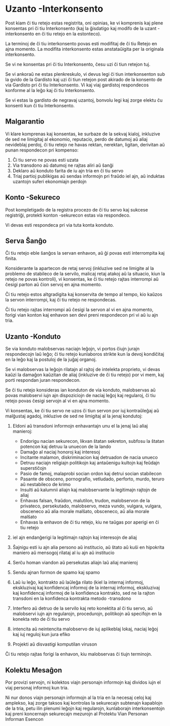 # Uzanto -Interkonsento

Post kiam ĉi tiu retejo estas registrita, oni opinias, ke vi komprenis kaj plene konsentas pri ĉi tiu Interkonsento (kaj la ĝisdatigo kaj modifo de la uzant -interkonsento en ĉi tiu retejo en la estonteco).

La terminoj de ĉi tiu interkonsento povas esti modifitaj de ĉi tiu Retejo en ajna momento. La modifita interkonsento estas anstataŭigita per la originala interkonsento.

Se vi ne konsentas pri ĉi tiu Interkonsento, ĉesu uzi ĉi tiun retejon tuj.

Se vi ankoraŭ ne estas plenkreskulo, vi devus legi ĉi tiun interkonsenton sub la gvido de la Gardisto kaj uzi ĉi tiun retejon post akirado de la konsento de via Gardisto pri ĉi tiu Interkonsento. Vi kaj viaj gardistoj respondecos konforme al la leĝo kaj ĉi tiu Interkonsento.

Se vi estas la gardisto de negravaj uzantoj, bonvolu legi kaj zorge elektu ĉu konsenti kun ĉi tiu Interkonsento.

## Malgarantio

Vi klare komprenas kaj konsentas, ke surbaze de la sekvaj kialoj, inkluzive de sed ne limigitaj al ekonomio, reputacio, perdo de datumoj aŭ aliaj nevideblaj perdoj, ĉi tiu retejo ne havas rektan, nerektan, ligitan, derivitan aŭ punan respondecon pri kompenso:

1. Ĉi tiu servo ne povas esti uzata
1. Via transdono aŭ datumoj ne rajtas aliri aŭ ŝanĝi
1. Deklaro aŭ konduto farita de iu ajn tria en ĉi tiu servo
1. Triaj partioj publikigas aŭ sendas informojn pri fraŭdo iel ajn, aŭ induktas uzantojn suferi ekonomiajn perdojn

## Konto -Sekureco

Post kompletigado de la registra procezo de ĉi tiu servo kaj sukcese registriĝi, protekti konton -sekurecon estas via respondeco.

Vi devas esti respondeca pri via tuta konta konduto.

## Serva Ŝanĝo

Ĉi tiu retejo eble ŝanĝos la servan enhavon, aŭ ĝi povas esti interrompita kaj finita.

Konsiderante la apartecon de retaj servoj (inkluzive sed ne limigite al la problemo de stabileco de la servilo, malicaj retaj atakoj aŭ la situacio, kiun la retejo ne povas kontroli), vi konsentas, ke ĉi tiu retejo rajtas interrompi aŭ ĉesigi parton aŭ ĉion servoj en ajna momento.

Ĉi tiu retejo estos altgradigita kaj konservita de tempo al tempo, kio kaŭzos la servon interrompi, kaj ĉi tiu retejo ne respondecas.

Ĉi tiu retejo rajtas interrompi aŭ ĉesigi la servon al vi en ajna momento, forigi vian konton kaj enhavon sen devi preni respondecon pri vi aŭ iu ajn tria.

## Uzanto -Konduto

Se via konduto malobservas naciajn leĝojn, vi portos ĉiujn jurajn respondecojn laŭ leĝo; ĉi tiu retejo kunlaboros strikte kun la devoj kondiĉitaj en la leĝo kaj la postuloj de la juĝaj organoj.

Se vi malobservas la leĝojn rilatajn al rajtoj de intelekta proprieto, vi devas kaŭzi la damaĝon kaŭzitan de aliaj (inkluzive de ĉi tiu retejo) por vi mem, kaj porti respondan juran respondecon.

Se ĉi tiu retejo konsideras ian konduton de via konduto, malobservas aŭ povas malobservi iujn ajn dispoziciojn de naciaj leĝoj kaj regularoj, ĉi tiu retejo povas ĉesigi servojn al vi en ajna momento.

Vi konsentas, ke ĉi tiu servo ne uzos ĉi tiun servon por iuj kontraŭleĝaj aŭ malĝustaj agadoj, inkluzive de sed ne limigitaj al la jenaj kondutoj:

1. Eldoni aŭ transdoni informojn enhavantajn unu el la jenaj laŭ aliaj manieroj:

   * Endorigu nacian sekurecon, likvan ŝtatan sekreton, subfosu la ŝtatan potencon kaj detruu la unuecon de la lando
   * Damaĝo al naciaj honoroj kaj interesoj
   * Incitante malamon, diskriminacion kaj detruadon de nacia unueco
   * Detruu naciajn religiajn politikojn kaj antaŭenigu kultojn kaj feŭdajn superstiĉojn
   * Pasio de famoj, malaprobi socian ordon kaj detrui socian stabilecon
   * Pasante de obsceno, pornografio, vetludado, perforto, murdo, teruro aŭ nestabileco de krimo
   * Insulti aŭ kalumnii aliajn kaj malobservante la legitimajn rajtojn de aliaj
   * Enhavas falsan, fraŭdon, malutilon, trudon, malobservon de la privateco, persekutado, malobservo, meza vundo, vulgara, vulgara, obsceneco aŭ alia morale malŝato, obsceneco, aŭ alia morale malŝato
   * Enhavas la enhavon de ĉi tiu retejo, kiu ne taŭgas por aperigi en ĉi tiu retejo

1. iel ajn endanĝerigi la legitimajn rajtojn kaj interesojn de aliaj
1. Ŝajnigu esti iu ajn alia persono aŭ institucio, aŭ ŝtato aŭ kuŝi en hipokrita maniero aŭ mensogoj rilataj al iu ajn aŭ institucio
1. Serĉu homan viandon aŭ persekutas aliajn laŭ aliaj manieroj
1. Sendu ajnan formon de spamo kaj spamo
1. Laŭ iu leĝo, kontrakto aŭ laŭleĝa rilato (kiel la internaj informoj, ekskluzivaj kaj konfidencaj informoj de la internaj informoj, ekskluzivaj kaj konfidencaj informoj de la konfidenca kontrakto, sed ne la rajton transdoni en la konfidenca kontrakta metodo -transdono
1. Interfero aŭ detruo de la servilo kaj reto konektita al ĉi tiu servo, aŭ malobservi iujn ajn regularojn, procedurojn, politikojn aŭ specifojn en la konekta reto de ĉi tiu servo
1. intencita aŭ neintencita malobservo de iuj aplikeblaj lokaj, naciaj leĝoj kaj iuj reguloj kun jura efiko
1. Projekti aŭ disvastigi komputilan viruson

Ĉi tiu retejo rajtas forigi la enhavon, kiu malobservas ĉi tiujn terminojn.

## Kolektu Mesaĝon

Por provizi servojn, ni kolektos viajn personajn informojn kaj dividos iujn el viaj personaj informoj kun tria.

Ni nur donos viajn personajn informojn al la tria en la necesaj celoj kaj amplekso, kaj zorge taksos kaj kontrolas la sekurecajn subtenajn kapablojn de la tria, petu ilin plenumi leĝojn kaj regularojn, kunlaborajn interkonsentojn kaj preni koncernajn sekurecajn mezurojn al Protektu Vian Personan Informan Esencon